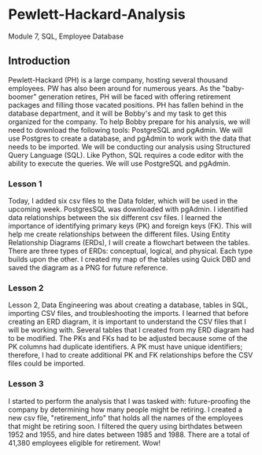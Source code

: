 # Pewlett-Hackard-Analysis
Module 7, SQL, Employee Database
## Introduction
Pewlett-Hackard (PH) is a large company, hosting several thousand employees.  PW has also been around for numerous years.  As the "baby-boomer" generation retires, PH will be faced with offering retirement packages and filling those vacated positions.  PH has fallen behind in the database department, and it will be Bobby's and my task to get this organized for the company. To help Bobby prepare for his analysis, we will need to download the following tools: PostgreSQL and pgAdmin. We will use Postgres to create a database, and pgAdmin to work with the data that needs to be imported. We will be conducting our analysis using Structured Query Language (SQL).  Like Python, SQL requires a code editor with the ability to execute the queries.  We will use PostgreSQL and pgAdmin.  
### Lesson 1
Today, I added six csv files to the Data folder, which will be used in the upcoming week.  PostgresSQL was downloaded with pgAdmin.  I identified data relationships between the six different csv files.  I learned the importance of identifying primary keys (PK) and foreign keys (FK).  This will help me create relationships between the different files.  Using Entity Relationship Diagrams (ERDs), I will create a flowchart between the tables.  There are three types of ERDs:  conceptual, logical, and physical.  Each type builds upon the other.  I created my map of the tables using Quick DBD and saved the diagram as a PNG for future reference. 
### Lesson 2
Lesson 2, Data Engineering was about creating a database, tables in SQL, importing CSV files, and troubleshooting the imports.  I learned that before creating an ERD diagram, it is important to understand the CSV files that I will be working with.  Several tables that I created from my ERD diagram had to be modified.  The PKs and FKs had to be adjusted because some of the PK columns had duplicate identifiers.  A PK must have unique identifiers; therefore, I had to create additional PK and FK relationships before the CSV files could be imported.  
### Lesson 3
I started to perform the analysis that I was tasked with:  future-proofing the company by determining how many people might be retiring.  I created a new csv file, "retirement_info" that holds all the names of the employees that might be retiring soon.  I filtered the query using birthdates between 1952 and 1955, and hire dates between 1985 and 1988.  There are a total of 41,380 employees eligible for retirement.  Wow!  
